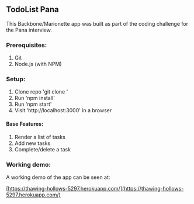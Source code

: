 ## TodoList Pana

This Backbone/Marionette app was built as part of the coding challenge
for the Pana interview.

### Prerequisites:

1. Git
2. Node.js (with NPM)

### Setup:

1. Clone repo 'git clone <repository-url>'
2. Run 'npm install'
3. Run 'npm start'
3. Visit 'http://localhost:3000' in a browser

#### Base Features:

1. Render a list of tasks
2. Add new tasks
3. Complete/delete a task

### Working demo:

A working demo of the app can be seen at:

[https://thawing-hollows-5297.herokuapp.com/](https://thawing-hollows-5297.herokuapp.com/)
